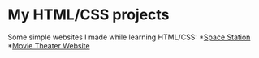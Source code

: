 # My HTML/CSS projects 

Some simple websites I made while learning HTML/CSS:
*[Space Station](https://github.com/ltibbits000/HTML-and-CSS-projects/blob/main/One-page-website%20assignment/index.html)
*[Movie Theater Website](https://github.com/ltibbits000/HTML-and-CSS-projects/tree/main/bootstrap4_project)